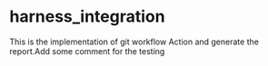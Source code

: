 # harness_integration

This is the implementation of git workflow Action and generate the report.Add some comment for the testing